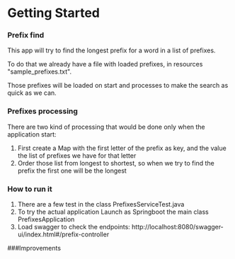 # Getting Started

### Prefix find
This app will try to find the longest prefix for a word in a list of prefixes.

To do that we already have a file with loaded prefixes, in resources "sample_prefixes.txt".

Those prefixes will be loaded on start and processes to make the search as quick as we can.

### Prefixes processing
There are two kind of processing that would be done only when the application start:

1. First create a Map with the first letter of the prefix as key, and the value the list of prefixes we have for that letter
2. Order those list from longest to shortest, so when we try to find the prefix the first one will be the longest

### How to run it

1. There are a few test in the class PrefixesServiceTest.java
2. To try the actual application Launch as Springboot the main class PrefixesApplication
3. Load swagger to check the endpoints: http://localhost:8080/swagger-ui/index.html#/prefix-controller


###Improvements